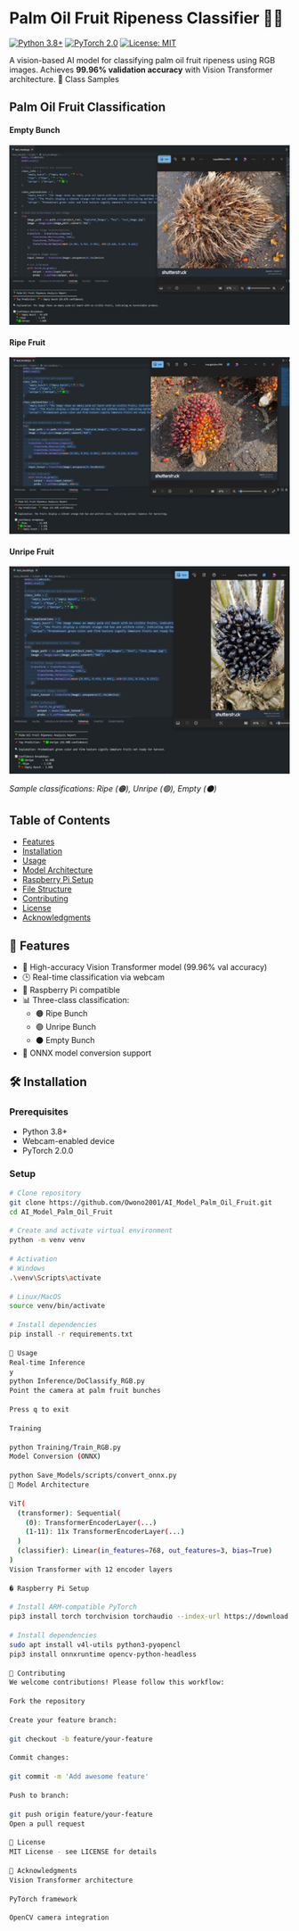 # Palm Oil Fruit Ripeness Classifier 🌴📸

[![Python 3.8+](https://img.shields.io/badge/python-3.8%2B-blue.svg)](https://www.python.org/downloads/)
[![PyTorch 2.0](https://img.shields.io/badge/PyTorch-2.0.0-red.svg)](https://pytorch.org/)
[![License: MIT](https://img.shields.io/badge/License-MIT-yellow.svg)](https://opensource.org/licenses/MIT)

A vision-based AI model for classifying palm oil fruit ripeness using RGB images. Achieves **99.96% validation accuracy** with Vision Transformer architecture.
🍇 Class Samples
## Palm Oil Fruit Classification
#### Empty Bunch
![Empty Bunch](./Images/empty_bunch.jpg)

#### Ripe Fruit
![Ripe](./Images/ripes.jpg)

#### Unripe Fruit
![Unripe](./Images/unripe.jpg)

*Sample classifications: Ripe (🟠), Unripe (🟢), Empty (⚫)*

## Table of Contents
- [Features](#-features)
- [Installation](#-installation)
- [Usage](#-usage)
- [Model Architecture](#-model-architecture)
- [Raspberry Pi Setup](#-raspberry-pi-setup)
- [File Structure](#-file-structure)
- [Contributing](#-contributing)
- [License](#-license)
- [Acknowledgments](#-acknowledgments)

## 🌟 Features
- 🧠 High-accuracy Vision Transformer model (99.96% val accuracy)
- 🕒 Real-time classification via webcam
- 📱 Raspberry Pi compatible
- 📊 Three-class classification:
  - 🟠 Ripe Bunch
  - 🟢 Unripe Bunch
  - ⚫ Empty Bunch
- 🔄 ONNX model conversion support

## 🛠️ Installation

### Prerequisites
- Python 3.8+
- Webcam-enabled device
- PyTorch 2.0.0

### Setup
```bash
# Clone repository
git clone https://github.com/Owono2001/AI_Model_Palm_Oil_Fruit.git
cd AI_Model_Palm_Oil_Fruit

# Create and activate virtual environment
python -m venv venv

# Activation
# Windows
.\venv\Scripts\activate

# Linux/MacOS
source venv/bin/activate

# Install dependencies
pip install -r requirements.txt

🚀 Usage
Real-time Inference
y
python Inference/DoClassify_RGB.py
Point the camera at palm fruit bunches

Press q to exit

Training

python Training/Train_RGB.py
Model Conversion (ONNX)

python Save_Models/scripts/convert_onnx.py
📐 Model Architecture

ViT(
  (transformer): Sequential(
    (0): TransformerEncoderLayer(...)
    (1-11): 11x TransformerEncoderLayer(...)
  )
  (classifier): Linear(in_features=768, out_features=3, bias=True)
)
Vision Transformer with 12 encoder layers

� Raspberry Pi Setup

# Install ARM-compatible PyTorch
pip3 install torch torchvision torchaudio --index-url https://download.pytorch.org/whl/cpu

# Install dependencies
sudo apt install v4l-utils python3-pyopencl
pip3 install onnxruntime opencv-python-headless

🤝 Contributing
We welcome contributions! Please follow this workflow:

Fork the repository

Create your feature branch:

git checkout -b feature/your-feature

Commit changes:

git commit -m 'Add awesome feature'

Push to branch:

git push origin feature/your-feature
Open a pull request

📜 License
MIT License - see LICENSE for details

🙏 Acknowledgments
Vision Transformer architecture

PyTorch framework

OpenCV camera integration
